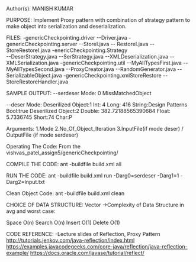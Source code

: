 Author(s): MANISH KUMAR

PURPOSE: Implement Proxy pattern with combination of strategy pattern to make object into serialization and deserialization.

FILES: 
-genericCheckpointing.driver
	--Driver.java 
-genericCheckpointing.server
	--StoreI.java
	-- RestoreI.java 
	--StoreRestoreI.java
-enericCheckpointing.Strategy	
	--DeserStrategy.java
	--SerStrategy.java
	--XMLDeserialization.java
	--XMLSerialization.java 
-genericCheckpointing.util
	--MyAllTypesFirst.java
	--MyAllTypesSecond.java
	--ProxyCreator.java
	--RandomGenerator.java
	--SerializableObject.java 
-genericCheckpointing.xmlStoreRestore
	--StoreRestoreHandler.java 

SAMPLE OUTPUT: 
--serdeser Mode:
0 MissMatchedObject

--deser Mode:
Deserilized Object:1 
Int: 4
Long: 416
String:Design Patterns
Bool:true
Deserilized Object:2 
Double: 382.72188565390684
Float: 5.7336745
Short:74
Char:P


Arguments:
	1.Mode
	2.No_Of_Object_Iteration
	3.InputFile(if mode deser) / OutputFile (if mode serdeser)

Operating The Code: From the vishvas_patel_assign5/genericCheckpointing/

COMPILE THE CODE: ant -buildfile build.xml all

RUN THE CODE: ant -buildfile build.xml run -Darg0=serdeser -Darg1=1 -Darg2=Input.txt

Clean Object Code: ant -buildfile build.xml clean

CHOICE OF DATA STRUCTURE: Vector
->Complexity of Data Structure in avg and worst case:
		
Space	O(n)
Search	O(n)
Insert	O(1) 
Delete	O(1)


CODE REFERENCE:
-Lecture slides of Reflection, Proxy Pattern
http://tutorials.jenkov.com/java-reflection/index.html
https://examples.javacodegeeks.com/core-java/reflection/java-reflection-example/
https://docs.oracle.com/javase/tutorial/reflect/
